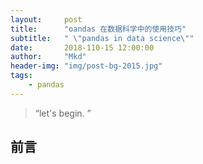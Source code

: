 ```yaml
---
layout:     post
title:      "oandas 在数据科学中的使用技巧"
subtitle:   " \"pandas in data science\""
date:       2018-110-15 12:00:00
author:     "Mkd"
header-img: "img/post-bg-2015.jpg"
tags:
    - pandas
---
```


> “let's begin. ”

## 前言  
